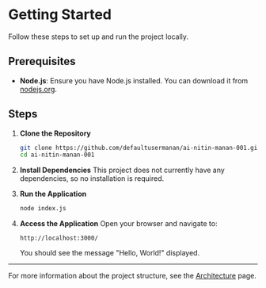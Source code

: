 # Getting Started

Follow these steps to set up and run the project locally.

## Prerequisites

- **Node.js**: Ensure you have Node.js installed. You can download it from [nodejs.org](https://nodejs.org/).

## Steps

1. **Clone the Repository**
   ```bash
   git clone https://github.com/defaultusermanan/ai-nitin-manan-001.git
   cd ai-nitin-manan-001
   ```

2. **Install Dependencies**
   This project does not currently have any dependencies, so no installation is required.

3. **Run the Application**
   ```bash
   node index.js
   ```

4. **Access the Application**
   Open your browser and navigate to:
   ```
   http://localhost:3000/
   ```
   You should see the message "Hello, World!" displayed.

---

For more information about the project structure, see the [Architecture](architecture.md) page.